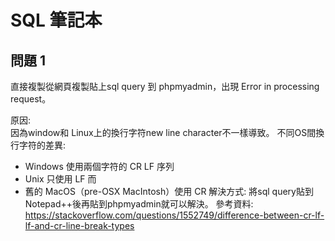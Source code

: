 # SQL 筆記本



## 問題 1
直接複製從網頁複製貼上sql query 到 phpmyadmin，出現 Error in processing request。   

原因:   
因為window和 Linux上的換行字符new line character不一樣導致。
不同OS間換行字符的差異:
- Windows 使用兩個字符的 CR LF 序列
- Unix 只使用 LF 而
- 舊的 MacOS（pre-OSX MacIntosh）使用 CR
解決方式:
將sql query貼到Notepad++後再貼到phpmyadmin就可以解決。
參考資料:
https://stackoverflow.com/questions/1552749/difference-between-cr-lf-lf-and-cr-line-break-types
